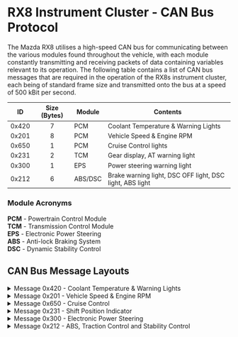 # RX8 Instrument Cluster - CAN Bus Protocol
The Mazda RX8 utilises a high-speed CAN bus for communicating between the various modules found throughout the vehicle, with each module constantly transmitting and receiving
packets of data containing variables relevant to its operation. The following table contains a list of CAN bus messages that are required in the operation of the RX8s
instrument cluster, each being of standard frame size and transmitted onto the bus at a speed of 500 kBit per second.

| ID         | Size (Bytes) | Module  | Contents
| ---------- | :----------: | ------- | --------
| 0x420      | 7            | PCM     | Coolant Temperature & Warning Lights
| 0x201      | 8            | PCM     | Vehicle Speed & Engine RPM
| 0x650      | 1            | PCM     | Cruise Control lights 
| 0x231      | 2            | TCM     | Gear display, AT warning light
| 0x300      | 1            | EPS     | Power steering warning light
| 0x212      | 6            | ABS/DSC | Brake warning light, DSC OFF light, DSC light, ABS light

### Module Acronyms
**PCM** - Powertrain Control Module</br>
**TCM** - Transmission Control Module</br>
**EPS** - Electronic Power Steering</br>
**ABS** - Anti-lock Braking System</br>
**DSC** - Dynamic Stability Control</br>

## CAN Bus Message Layouts
<details>
    <summary>Message 0x420 - Coolant Temperature & Warning Lights</summary>
    <br><b>Coolant Temperature & Warning Lights</b>
    <p>This message, originating from the PCM, is responsible for initialising the cluster, allowing for the engine-related warning lights to be cleared and the engine
        coolant temperature to be displayed on the gauge. If the cluster doesn't receive this message at least once every couple of seconds, 
        then all of the warning lights will default to being illuminated and the needles of the oil pressure/coolant temperature gauges will sit
        far to the left, off the face of the gauge itself.</p>
    <h4>Message Layout</h4>
    <table>
        <thead>
            <tr>
                <th>Byte</th>
                <th>Bit 7</th>
                <th>Bit 6</th>
                <th>Bit 5</th>
                <th>Bit 4</th>
                <th>Bit 3</th>
                <th>Bit 2</th>
                <th>Bit 1</th>
                <th>Bit 0</th>
            </tr>
        </thead>
        <tbody>
            <tr>
                <td align="center"><b>0</b></td>
                <td colspan="8" align="center"><b>Coolant Temperature</td>
            </tr>
            <tr>
                <td align="center"><b>1</b></td>
                <td colspan="8" align="center"><span color="gray">N/A</span></td>
            </tr>
            <tr>
                <td align="center"><b>2</b></td>
                <td colspan="8" align="center"><span color="gray">N/A</span></td>
            </tr>
            <tr>
                <td align="center"><b>3</b></td>
                <td colspan="8" align="center"><span color="gray">N/A</span></td>
            </tr>
            <tr>
                <td align="center"><b>4</b></td>
                <td align="center"><span color="gray">-</span></td>
                <td align="center"><span color="gray">-</span></td>
                <td align="center"><span color="gray">-</span></td>
                <td align="center"><span color="gray">-</span></td>
                <td align="center"><span color="gray">-</span></td>
                <td align="center"><span color="gray">-</span></td>
                <td align="center"><span color="gray">-</span></td>
                <td align="center"><code>OilP</code></td>
            </tr>
            <tr>
                <td align="center"><b>5</b></td>
                <td align="center"><span color="gray">-</span></td>
                <td align="center"><code>CEL</code></td>
                <td align="center"><span color="gray">-</span></td>
                <td align="center"><span color="gray">-</span></td>
                <td align="center"><span color="gray">-</span></td>
                <td align="center"><span color="gray">-</span></td>
                <td align="center"><span color="gray">-</span></td>
                <td align="center"><span color="gray">-</span></td>
            </tr>
            <tr>
                <td align="center"><b>6</b></td>
                <td align="center"><code>OilL</code></td>
                <td align="center"><code>Batt</code></td>
                <td align="center"><span color="gray">-</span></td>
                <td align="center"><span color="gray">-</span></td>
                <td align="center"><span color="gray">-</span></td>
                <td align="center"><code>ECL</code></td>
                <td align="center"><span color="gray">-</span></td>
                <td align="center"><span color="gray">-</span></td>
            </tr>
        </tbody>
    </table>
    <h4>Flag Descriptions</h4>
    <table>
        <thead>
            <tr>
                <th>Light</th>
                <th>Flag</th>
                <th>Name</th>
                <th>Description</th>
            </tr>
        </thead>
        <tbody>
            <tr>
                <td></td>
                <td><code>OilP</code></td>
                <td>Oil Pressure</td>
                <td>The RX8 is equipped with an engine oil pressure gauge, however the resolution is only a single bit. This makes it a dummy gauge, 
                    with the needle pointing to L (low) when the bit is set to 0, and to the centre of the gauge when it is set to 1</td>
            </tr>
            <tr>
                <td><img src="./icons/cel.png?raw=true" width="32" height="32"/></td>
                <td><code>CEL</code></td>
                <td>Check Engine Light</td>
                <td>Illuminates the Check Engine Light when set to 1</td>
            </tr>
            <tr>
                <td><img src="./icons/oilL.png?raw=true" width="32" height="32"</td>
                <td><code>OilL</code></td>
                <td>Oil Level Light</td>
                <td>Illuminates the oil level warning light when set to 1</td>
            </tr>
            <tr>
                <td><img src="./icons/batt.png?raw=true" width="32" height="32"</td>
                <td><code>Bat</code></td>
                <td>Battery Voltage Light</td>
                <td>Illuminates the battery/electrical system warning light when set to 1</td>
            </tr>
            <tr>
                <td><img src="./icons/ecl.png?raw=true" width="32" height="32"</td>
                <td><code>ECL</code></td>
                <td>Engine Coolant Level</td>
                <td>Illuminates the battery/electrical system warning light when set to 1</td>
            </tr>
        </tbody>
    </table>
</details>
<details>
    <summary>Message 0x201 - Vehicle Speed & Engine RPM</summary>
    <br><b>Vehicle Speed & Engine RPM</b>
    <p>
        This message, also originating from the PCB, broadcasts both the engine speed (RPM) and the vehicle speed, which is likely being fed to the PCM from
        the sensor on the extension housing of the transmission. The values accepted by the cluster for the vehicle speed and RPM aren't 1:1, and require scaling
        and sometimes an offset.<br><br>
        For example, the expected vehicle speed is in km/h, but with an offset value of 100.0 and a scale of 100.0
        <br><code class="language-cpp">(kmh + 100.0) * 100.0</code><br>
    </p>
    <h4>Message Layout</h4>
    <table>
        <thead>
            <tr>
                <th>Byte</th>
                <th>Bit 7</th>
                <th>Bit 6</th>
                <th>Bit 5</th>
                <th>Bit 4</th>
                <th>Bit 3</th>
                <th>Bit 2</th>
                <th>Bit 1</th>
                <th>Bit 0</th>
            </tr>
        </thead>
        <tbody>
            <tr>
                <td align="center"><b>0</b></td>
                <td colspan="8" rowspan="2" align="center"><b>Engine RPM</b><br><span color="green">rpm</span> * 3.85</td>
            </tr>
            <tr>
                <td align="center"><b>1</b></td>
            </tr>
            <tr>
                <td align="center"><b>2</b></td>
                <td colspan="8" align="center"><span color="gray">N/A</span></td>
            </tr>
            <tr>
                <td align="center"><b>3</b></td>
                <td colspan="8" align="center"><span color="gray">N/A</span></td>
            </tr>
            <tr>
                <td align="center"><b>4</b></td>
                <td colspan="8" rowspan="2" align="center"><b>Vehicle Speed</b><br>(<span color="green">km/h</span> + 100.0) * 100.0</td>
            </tr>
            <tr><td align="center"><b>5</b></td></tr>
            <tr>
                <td align="center"><b>6</b></td>
                <td colspan="8" align="center"><span color="gray">N/A</span></td>
            </tr>
            <tr>
                <td align="center"><b>7</b></td>
                <td colspan="8" align="center"><span color="gray">N/A</span></td>
            </tr>
        </tbody>
    </table>
</details>
<details>
    <summary>Message 0x650 - Cruise Control</summary>
    <br><b>Cruise Control</b>
    <p>Once again originating from the PCM, this message simply sets the state of the Cruise Control status indicator lights</p>
    <table>
        <thead>
            <tr>
                <th>Byte</th>
                <th>Bit 7</th>
                <th>Bit 6</th>
                <th>Bit 5</th>
                <th>Bit 4</th>
                <th>Bit 3</th>
                <th>Bit 2</th>
                <th>Bit 1</th>
                <th>Bit 0</th>
            </tr>
        </thead>
        <tbody>
            <tr>
                <td align="center"><b>0</b></td>
                <td align="center"><code>CCM</code></td>
                <td align="center"><code>CC</code></td>
                <td align="center"><span color="gray">-</span></td>
                <td align="center"><span color="gray">-</span></td>
                <td align="center"><span color="gray">-</span></td>
                <td align="center"><span color="gray">-</span></td>
                <td align="center"><span color="gray">-</span></td>
                <td align="center"><span color="gray">-</span></td>
            </tr>
        </tbody>
    </table>
    <h4>Flag Descriptions</h4>
    <table>
        <thead>
            <tr>
                <th>Light</th>
                <th>Flag</th>
                <th>Name</th>
                <th>Description</th>
            </tr>
        </thead>
        <tbody>
            <tr>
                <td><img src="./icons/cruisemain.png?raw=true" width="48" height="48"/></td>
                <td><code>CCM</code></td>
                <td>Cruise Control Main Light</td>
                <td>Illuminates the green Cruise Main light when set to 1.<br> In the OEM application, this light indicates that the cruise control
                system has been activated and a cruising speed has been set</td>
            </tr>
            <tr>
                <td><img src="./icons/cruise.png?raw=true" width="48" height="48"/></td>
                <td><code>CC</code></td>
                <td>Cruise Control Light</td>
                <td>Illuminates the Cruise Main light when set to 1.<br>In the OEM application, this light indicates the cruise control system is active</td>
            </tr>
        </tbody>
    </table>
</details>
<details>
    <summary>Message 0x231 - Shift Position Indicator</summary>
    <br><b>Shift Position Indicator</b>
    <p>
        This message originates from the TCM and is used by the instrument cluster on <b>automatic transmission models</b> to display the current shifter position. 
        The gear position can be displayed in either regular or manual mode, selected by setting the <code>Man</code> flag in byte 1. In regular mode, the cluster will
        display P, R, N or D. In manual mode, it will display a numeric value on the 7-segement display representing the gear the transmission is currently in. For the 
        specifics of each mode, refer to the entry for the <code>Man</code> flag in the <a href="#flag-descriptions-2">flag descriptions</a> table.
    </p>
    <h4>Message Layout</h4>
    <table>
        <thead>
            <tr>
                <th>Byte</th>
                <th>Bit 7</th>
                <th>Bit 6</th>
                <th>Bit 5</th>
                <th>Bit 4</th>
                <th>Bit 3</th>
                <th>Bit 2</th>
                <th>Bit 1</th>
                <th>Bit 0</th>
            </tr>
        </thead>
        <tbody>
            <tr>
                <td align="center"><b>0</b></td>
                <td align="center" colspan="4"><b>Manual Mode Gear</b><br>First (1) to Sixth (6)</td>
                <td align="center" colspan="4"><b>Shifter Position</b><br>PARK (1) | REVERSE (2) | NEUTRAL (3) | DRIVE (4)</td>
            </tr>
            <tr>
                <td align="center"><b>1</b></td>
                <td align="center"><code>Man</code></td>
                <td align="center"><code>AT</code></td>
                <td align="center"><span color="gray">-</span></td>
                <td align="center"><span color="gray">-</span></td>
                <td align="center"><span color="gray">-</span></td>
                <td align="center"><span color="gray">-</span></td>
                <td align="center"><span color="gray">-</span></td>
                <td align="center"><span color="gray">-</span></td>
            </tr>
        </tbody>
    </table>
    <h4>Flag Descriptions</h4>
    <table>
        <thead>
            <tr>
                <th>Light</th>
                <th>Flag</th>
                <th>Name</th>
                <th>Description</th>
            </tr>
        </thead>
        <tbody>
            <tr>
                <td><img src="./icons/manual.png?raw=true" width="32" height="32"/></td>
                <td><code>Man</code></td>
                <td>Manual Shift Mode</td>
                <td>
                    <b>When this flag is set to 0</b>, the position indicator will display the position defined in the <i>lower 4 bits</i> of
                    byte 0. Valid position values are:
                    <ul>
                        <li><b>0x1</b> for Park</li>
                        <li><b>0x2</b> for Reverse</li>
                        <li><b>0x3</b> for Neutral</li>
                        <li><b>0x4</b> for Drive</li>
                    </ul>
                    <b>When this flag is set to 1</b>, the position indicator will display the numeric value defined in the <i>upper 4 bits</i> of byte 0,
                    using the 7-segement display. Values <b>1</b> through <b>6</b> have been tested on a cluster from a 6 speed automatic, however the behaviour
                    of one pulled from a 4 speed automatic model is uncertain<br>
                </td>
            </tr>
            <tr>
                <td><img src="./icons/at.png?raw=true" width="32" height="32"/></td>
                <td><code>AT</code></td>
                <td>Automatic Transmission Malfunction Light</td>
                <td>Illuminates the AT malfunction light</td>
            </tr>
        </tbody>
    </table>
</details>
<details>
    <summary>Message 0x300 - Electronic Power Steering</summary>
    <br><br>
    <h4>Message Layout</h4>
    <table>
        <thead>
            <tr>
                <th>Byte</th>
                <th>Bit 7</th>
                <th>Bit 6</th>
                <th>Bit 5</th>
                <th>Bit 4</th>
                <th>Bit 3</th>
                <th>Bit 2</th>
                <th>Bit 1</th>
                <th>Bit 0</th>
            </tr>
        </thead>
        <tbody>
            <tr>
                <td align="center"><b>0</b></td>
                <td align="center"><code>EPS</code></td>
                <td align="center"><span color="gray">-</span></td>
                <td align="center"><span color="gray">-</span></td>
                <td align="center"><span color="gray">-</span></td>
                <td align="center"><span color="gray">-</span></td>
                <td align="center"><span color="gray">-</span></td>
                <td align="center"><span color="gray">-</span></td>
                <td align="center"><span color="gray">-</span></td>
            </tr>
        </tbody>
    </table>
    <h4>Flag Descriptions</h4>
    <table>
        <thead>
            <tr>
                <th>Light</th>
                <th>Flag</th>
                <th>Name</th>
                <th>Description</th>
            </tr>
        </thead>
        <tbody>
            <tr>
                <td><img src="./icons/eps.png?raw=true" width="32" height="32"/></td>
                <td><code>EPS</code></td>
                <td>Electronic Power Steering Malfunction Light</td>
                <td>Illuminates the EPS malfunction light when set to 1</td>
            </tr>
        </tbody>
    </table>
</details>
<details>
    <summary>Message 0x212 - ABS, Traction Control and Stability Control</summary>
    <br><br>
    <h4>Message Layout</h4>
    <table>
        <thead>
            <tr>
                <th>Byte</th>
                <th>Bit 7</th>
                <th>Bit 6</th>
                <th>Bit 5</th>
                <th>Bit 4</th>
                <th>Bit 3</th>
                <th>Bit 2</th>
                <th>Bit 1</th>
                <th>Bit 0</th>
            </tr>
        </thead>
        <tbody>
            <tr>
                <td align="center"><b>0</b></td>
                <td colspan="8" align="center"><span color="gray">N/A</span></td>
            </tr>
            <tr>
                <td align="center"><b>1</b></td>
                <td colspan="8" align="center"><span color="gray">N/A</span></td>
            </tr>
            <tr>
                <td align="center"><b>2</b></td>
                <td colspan="8" align="center"><span color="gray">N/A</span></td>
            </tr>
            <tr>
                <td align="center"><b>3</b></td>
                <td align="center"><span color="gray">-</span></td>
                <td align="center"><span color="gray">-</span></td>
                <td align="center"><span color="gray">-</span></td>
                <td align="center"><span color="gray">-</span></td>
                <td align="center"><span color="gray">-</span></td>
                <td align="center"><code>DSC</code></td>
                <td align="center"><span color="gray">-</span></td>
                <td align="center"><span color="gray">-</span></td>
            </tr>
            <tr>
                <td align="center"><b>4</b></td>
                <td align="center"><span color="gray">-</span></td>
                <td align="center"><code>BSW</code></td>
                <td align="center"><span color="gray">-</span></td>
                <td align="center"><span color="gray">-</span></td>
                <td align="center"><code>ABS</code></td>
                <td align="center"><span color="gray">-</span></td>
                <td align="center"><span color="gray">-</span></td>
                <td align="center"><span color="gray">-</span></td>
            </tr>
            <tr>
                <td align="center"><b>5</b></td>
                <td align="center"><span color="gray">-</span></td>
                <td align="center"><span color="gray">-</span></td>
                <td align="center"><code>TCSA</code></td>
                <td align="center"><code>TCSO</code></td>
                <td align="center"><span color="gray">-</span></td>
                <td align="center"><span color="gray">-</span></td>
                <td align="center"><span color="gray">-</span></td>
                <td align="center"><span color="gray">-</span></td>
            </tr>
        </tbody>
    </table>
    <h4>Flag Descriptions</h4>
    <table>
        <thead>
            <tr>
                <th>Light</th>
                <th>Flag</th>
                <th>Name</th>
                <th>Description</th>
            </tr>
        </thead>
        <tbody>
            <tr>
                <td><img src="./icons/dsc-off.png?raw=true" width="32" height="32"/></td>
                <td><code>DSC</code></td>
                <td>Dynamic Stability Control Off Light</td>
                <td>Illuminates the brake system warning light when set to 1.<br>Curiously the cluster requires this light to be illuminated in
                    order to switch on the TCS light via the <code>TCSA</code> or <code>TCSO</code> flags</td>
            </tr>
             <tr>
                <td><img src="./icons/brakes.png?raw=true" width="32" height="32"/></td>
                <td><code>BSW</code></td>
                <td>Brake System Warning Light</td>
                <td>Illuminates the brake system warning light when set to 1.<br> This light is used to indicate a malfunction in the braking system, as well
                as to indicate that the handbrake is engaged</td>
            </tr>
            <tr>
                <td><img src="./icons/abs.png?raw=true" width="32" height="32"/></td>
                <td><code>ABS</code></td>
                <td>ABS Warning Light</td>
                <td>Illuminates the ABS warning light when set to 1</td>
            </tr>
            <tr>
                <td><img src="./icons/slipflash.gif?raw=true" width="32" height="32"/></td>
                <td><code>TCSA</code></td>
                <td>Traction Control System Active</td>
                <td>Flashes the TCS light when set to 1.<br> In the OEM application, this is used to indicate the TCS is on and is currently active</td>
            </tr>
            <tr>
                <td><img src="./icons/slip.png?raw=true" width="32" height="32"/></td>
                <td><code>TSCO</code></td>
                <td>Traction Control System On Light</td>
                <td>Illuminates the TCS light when set to 1.<br> In the OEM application, this light is briefly illuminated upon switching the TCS on</td>
            </tr>
        </tbody>
    </table>
</details>

